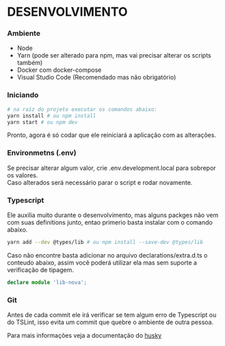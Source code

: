 DESENVOLVIMENTO
===============

### Ambiente

* Node
* Yarn (pode ser alterado para npm, mas vai precisar alterar os scripts também)
* Docker com docker-compose
* Visual Studio Code (Recomendado mas não obrigatório)

### Iniciando 

```bash
# na raíz do projeto executar os comandos abaixo:
yarn install # ou npm install
yarn start # ou npm dev
```

Pronto, agora é só codar que ele reiniciará a aplicação com as alterações.

### Environmetns (.env)

Se precisar alterar algum valor, crie .env.development.local para sobrepor os valores.  
Caso alterados será necessário parar o script e rodar novamente.

### Typescript

Ele auxilia muito durante o desenvolvimento, mas alguns packges não vem com suas
definitions junto, entao primerio basta instalar com o comando abaixo. 

```bash
yarn add --dev @types/lib # ou npm install --save-dev @types/lib
```

Caso não encontre basta adicionar no arquivo declarations/extra.d.ts o conteudo abaixo,
assim você poderá utilizar ela mas sem suporte a verificação de tipagem.

```ts
declare module 'lib-nova';
```

### Git 

Antes de cada commit ele irá verificar se tem algum erro de Typescript ou do TSLint,
isso evita um commit que quebre o ambiente de outra pessoa.

Para mais informações veja a documentação do 
[husky](https://github.com/typicode/husky)
